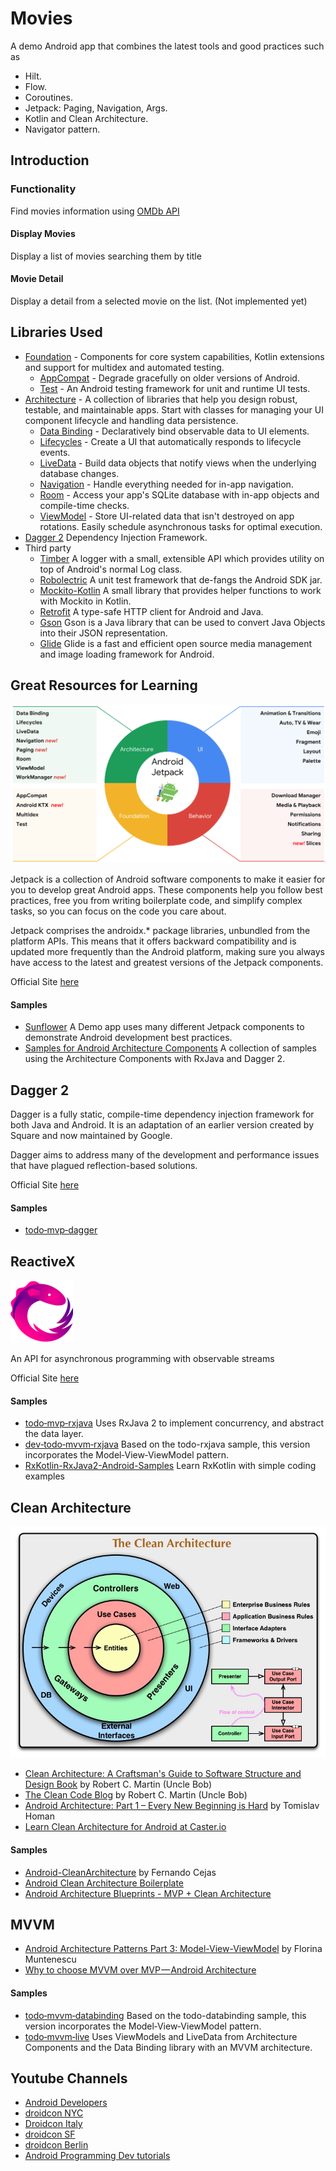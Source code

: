 # Movies
A demo Android app that combines the latest tools and good practices such as 
 * Hilt. 
 * Flow. 
 * Coroutines. 
 * Jetpack: Paging, Navigation, Args. 
 * Kotlin and Clean Architecture.
 * Navigator pattern.
 

Introduction
------------  
### Functionality
Find movies information using [OMDb API][26]
#### Display Movies
 Display a list of movies searching them by title
#### Movie Detail
 Display a detail from a selected movie on the list. (Not implemented yet)
 
Libraries Used
--------------
 * [Foundation][0] - Components for core system capabilities, Kotlin extensions and support for
   multidex and automated testing.
   * [AppCompat][1] - Degrade gracefully on older versions of Android.
   * [Test][4] - An Android testing framework for unit and runtime UI tests.
 * [Architecture][10] - A collection of libraries that help you design robust, testable, and
   maintainable apps. Start with classes for managing your UI component lifecycle and handling data
   persistence.
   * [Data Binding][11] - Declaratively bind observable data to UI elements.
   * [Lifecycles][12] - Create a UI that automatically responds to lifecycle events.
   * [LiveData][13] - Build data objects that notify views when the underlying database changes.
   * [Navigation][14] - Handle everything needed for in-app navigation.
   * [Room][16] - Access your app's SQLite database with in-app objects and compile-time checks.
   * [ViewModel][17] - Store UI-related data that isn't destroyed on app rotations. Easily schedule
      asynchronous tasks for optimal execution.
 * [Dagger 2][36] Dependency Injection Framework.
 * Third party
   * [Timber][40] A logger with a small, extensible API which provides utility on top of Android's normal Log class.
   * [Robolectric][41] A unit test framework that de-fangs the Android SDK jar. 
   * [Mockito-Kotlin][42] A small library that provides helper functions to work with Mockito in Kotlin.
   * [Retrofit][43] A type-safe HTTP client for Android and Java.
   * [Gson][44] Gson is a Java library that can be used to convert Java Objects into their JSON representation.
   * [Glide][45] Glide is a fast and efficient open source media management and image loading framework for Android.

Great Resources for Learning
----------------------------

![Android Jetpack](screenshots/jetpack.png "Android Jetpack Components")

Jetpack is a collection of Android software components to make it easier for you to develop great Android apps. These components help you follow best practices, free you from writing boilerplate code, and simplify complex tasks, so you can focus on the code you care about.

Jetpack comprises the androidx.* package libraries, unbundled from the platform APIs. This means that it offers backward compatibility and is updated more frequently than the Android platform, making sure you always have access to the latest and greatest versions of the Jetpack components.

Official Site [here][2]

#### Samples
 * [Sunflower][18] A Demo app uses many different Jetpack components to demonstrate Android development best practices.
 * [Samples for Android Architecture Components][19] A collection of samples using the Architecture Components with RxJava and Dagger 2.

Dagger 2
--------
Dagger is a fully static, compile-time dependency injection framework for both Java and Android. It is an adaptation of an earlier version created by Square and now maintained by Google.

Dagger aims to address many of the development and performance issues that have plagued reflection-based solutions.

Official Site [here][3]

#### Samples
* [todo‑mvp‑dagger][22]

ReactiveX
---------
![ReactiveX](screenshots/rx_logo.png "ReactiveX")

An API for asynchronous programming with observable streams

Official Site [here][5]

#### Samples
* [todo‑mvp‑rxjava][20] Uses RxJava 2 to implement concurrency, and abstract the data layer.
* [dev‑todo‑mvvm‑rxjava][21] Based on the todo-rxjava sample, this version incorporates the Model‑View‑ViewModel pattern.
* [RxKotlin-RxJava2-Android-Samples][57] Learn RxKotlin with simple coding examples

Clean Architecture
------------------
![CleanArchitecture](screenshots/CleanArchitecture.jpg "Clean Architecture")

* [Clean Architecture: A Craftsman's Guide to Software Structure and Design Book][15] by Robert C. Martin (Uncle Bob)
* [The Clean Code Blog][6] by Robert C. Martin (Uncle Bob)
* [Android Architecture: Part 1 – Every New Beginning is Hard][7] by Tomislav Homan
* [Learn Clean Architecture for Android at Caster.io][55]

#### Samples
* [Android-CleanArchitecture][8] by Fernando Cejas
* [Android Clean Architecture Boilerplate][46]
* [Android Architecture Blueprints - MVP + Clean Architecture][47]

MVVM
----
* [Android Architecture Patterns Part 3: Model-View-ViewModel][54] by Florina Muntenescu 
* [Why to choose MVVM over MVP — Android Architecture][53]

#### Samples
* [todo‑mvvm‑databinding][23] Based on the todo-databinding sample, this version incorporates the Model‑View‑ViewModel pattern.
* [todo‑mvvm‑live][24] Uses ViewModels and LiveData from Architecture Components and the Data Binding library with an MVVM architecture.

Youtube Channels
----------------
* [Android Developers][48]
* [droidcon NYC][49]
* [Droidcon Italy][50]
* [droidcon SF][51]
* [droidcon Berlin][52]
* [Android Programming Dev tutorials][56]


[0]: https://developer.android.com/jetpack/foundation/
[1]: https://developer.android.com/topic/libraries/support-library/packages#v7-appcompat
[2]: https://developer.android.com/jetpack/
[3]: https://google.github.io/dagger/
[4]: https://developer.android.com/training/testing/
[5]: http://reactivex.io/
[6]: https://blog.cleancoder.com/uncle-bob/2012/08/13/the-clean-architecture.html
[7]: https://five.agency/android-architecture-part-1-every-new-beginning-is-hard/
[8]: https://github.com/android10/Android-CleanArchitecture
[10]: https://developer.android.com/jetpack/arch/
[11]: https://developer.android.com/topic/libraries/data-binding/
[12]: https://developer.android.com/topic/libraries/architecture/lifecycle
[13]: https://developer.android.com/topic/libraries/architecture/livedata
[14]: https://developer.android.com/topic/libraries/architecture/navigation/
[15]: https://www.amazon.com/Clean-Architecture-Craftsmans-Software-Structure/dp/0134494164/ref=sr_1_2?ie=UTF8&qid=1541340796&sr=8-2&keywords=clean+architecture
[16]: https://developer.android.com/topic/libraries/architecture/room
[17]: https://developer.android.com/topic/libraries/architecture/viewmodel
[18]: https://github.com/googlesamples/android-sunflower
[19]: https://github.com/googlesamples/android-architecture-components
[20]: https://github.com/googlesamples/android-architecture/tree/todo-mvp-rxjava/
[21]: https://github.com/googlesamples/android-architecture/tree/dev-todo-mvvm-rxjava/
[22]: https://github.com/googlesamples/android-architecture/tree/todo-mvp-dagger/
[23]: https://github.com/googlesamples/android-architecture/tree/todo-mvvm-databinding/
[24]: https://github.com/googlesamples/android-architecture/tree/todo-mvvm-live/
[25]: https://github.com/pabloaraya/movies-clean-architecture
[26]: http://www.omdbapi.com/
[36]: https://github.com/google/dagger
[38]: https://github.com/ReactiveX/RxKotlin
[39]: https://github.com/ReactiveX/RxAndroid
[40]: https://github.com/JakeWharton/timber
[41]: http://robolectric.org/
[42]: https://github.com/nhaarman/mockito-kotlin
[43]: https://square.github.io/retrofit/
[44]: https://github.com/google/gson
[45]: https://github.com/bumptech/glide
[46]: https://github.com/bufferapp/android-clean-architecture-boilerplate
[47]: https://github.com/googlesamples/android-architecture/tree/todo-mvp-clean/
[48]: https://www.youtube.com/channel/UCVHFbqXqoYvEWM1Ddxl0QDg
[49]: https://www.youtube.com/channel/UCSLXy31j2Z0sdDeeAX5JpPw
[50]: https://www.youtube.com/channel/UC9f8652addezs8ZUuKPB4Ow
[51]: https://www.youtube.com/channel/UCKubKoe1CBw_-n_GXetEQbg
[52]: https://www.youtube.com/channel/UCF4O2pQ8vBV8YmSAWb5QRPw
[53]: https://android.jlelse.eu/why-to-choose-mvvm-over-mvp-android-architecture-33c0f2de5516
[54]: https://medium.com/upday-devs/android-architecture-patterns-part-3-model-view-viewmodel-e7eeee76b73b
[55]: https://medium.com/exploring-android/learn-clean-architecture-for-android-at-caster-io-8f1513621c30
[56]: https://www.youtube.com/channel/UCSwuCetC3YlO1Y7bqVW5GHg
[57]: https://github.com/AnkitDroidGit/RxKotlin-RxJava2-Android-Samples/tree/master/RxOperators
